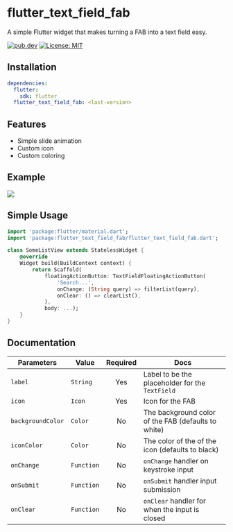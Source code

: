 # flutter_text_field_fab

A simple Flutter widget that makes turning a FAB into a text field easy.

[![pub.dev](https://img.shields.io/pub/v/flutter_text_field_fab?include_prereleases)](https://pub.dev/packages/flutter_text_field_fab)
[![License: MIT](https://img.shields.io/badge/License-MIT-yellow.svg)](https://opensource.org/licenses/MIT)  

## Installation

```yaml
dependencies:
  flutter:
    sdk: flutter
  flutter_text_field_fab: <last-version>
```

## Features

* Simple slide animation
* Custom icon
* Custom coloring

## Example
<img src="https://raw.githubusercontent.com/haefele-software/flutter_text_field_fab/main/assets/flutter_text_field_fab.gif">

## Simple Usage

```dart
import 'package:flutter/material.dart';
import 'package:flutter_text_field_fab/flutter_text_field_fab.dart';

class SomeListView extends StatelessWidget {
    @override
    Widget build(BuildContext context) {
        return Scaffold(
            floatingActionButton: TextFieldFloatingActionButton(
                'Search...',
                onChange: (String query) => filterList(query),
                onClear: () => clearList(),
            ),
            body: ...);
    }
}
```

## Documentation

| Parameters         | Value                  | Required  | Docs                                                                        |
| ------------------ |----------------------- | :-------: | --------------------------------------------------------------------------- |
| `label`            | `String`               |    Yes    | Label to be the placeholder for the `TextField`
| `icon`             | `Icon`                 |    Yes    | Icon for the FAB |
| `backgroundColor`  | `Color`                |    No     | The background color of the FAB (defaults to white)                         |
| `iconColor`        | `Color`                |    No     | The color of the of the icon (defaults to black)                            |
| `onChange`         | `Function`             |    No     | `onChange` handler on keystroke input                                       |
| `onSubmit`         | `Function`             |    No     | `onSubmit` handler input submission                                         |
| `onClear`          | `Function`             |    No     | `onClear` handler for when the input is closed                              |
